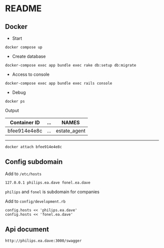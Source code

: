 # README

## Docker
* Start
```
docker compose up
```

* Create database
```
docker-compose exec app bundle exec rake db:setup db:migrate
```

* Access to console
```
docker-compose exec app bundle exec rails console
```

* Debug
```
docker ps
```
Output

|Container ID|... |NAMES
|---|---|---|
|bfee914e4e8c|...|estate_agent|
___

```
docker attach bfee914e4e8c
```

## Config subdomain
Add to `/etc/hosts`
```
127.0.0.1 philips.ea.dave fonel.ea.dave
```

`philips` and `fonel` is subdomain for companies

Add to `config/development.rb`

```
config.hosts << 'philips.ea.dave'
config.hosts << 'fonel.ea.dave'
```

## Api document
```
http://philips.ea.dave:3000/swagger
```
